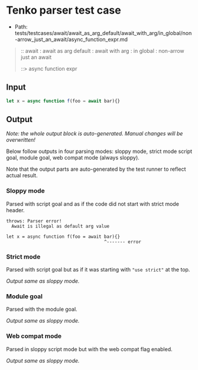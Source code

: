 # Tenko parser test case

- Path: tests/testcases/await/await_as_arg_default/await_with_arg/in_global/non-arrow_just_an_await/async_function_expr.md

> :: await : await as arg default : await with arg : in global : non-arrow just an await
>
> ::> async function expr

## Input

`````js
let x = async function f(foo = await bar){}
`````

## Output

_Note: the whole output block is auto-generated. Manual changes will be overwritten!_

Below follow outputs in four parsing modes: sloppy mode, strict mode script goal, module goal, web compat mode (always sloppy).

Note that the output parts are auto-generated by the test runner to reflect actual result.

### Sloppy mode

Parsed with script goal and as if the code did not start with strict mode header.

`````
throws: Parser error!
  Await is illegal as default arg value

let x = async function f(foo = await bar){}
                                     ^------- error
`````

### Strict mode

Parsed with script goal but as if it was starting with `"use strict"` at the top.

_Output same as sloppy mode._

### Module goal

Parsed with the module goal.

_Output same as sloppy mode._

### Web compat mode

Parsed in sloppy script mode but with the web compat flag enabled.

_Output same as sloppy mode._
